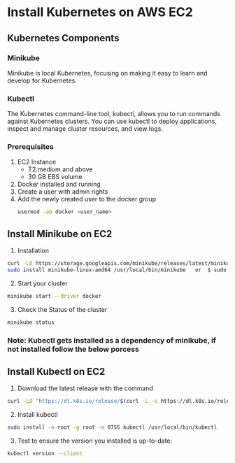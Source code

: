 # Install Kubernetes on AWS EC2
## Kubernetes Components
### Minikube
Minikube is local Kubernetes, focusing on making it easy to learn and develop for Kubernetes.

### Kubectl
The Kubernetes command-line tool, kubectl, allows you to run commands against Kubernetes clusters. You can use kubectl to deploy applications, inspect and manage cluster resources, and view logs.

### Prerequisites
1. EC2 Instance
     - T2.medium and above
     - 30 GB EBS volume
2. Docker installed and running
3. Create a user with admin rights
4. Add the newly created user to the docker group
   ```sh
   usermod -aG docker <user_name>
   ```

## Install Minikube on EC2
1. Installation
```sh
curl -LO https://storage.googleapis.com/minikube/releases/latest/minikube-linux-amd64   or curl -LO https://storage.googleapis.com/minikube/releases/latest/minikube-latest.x86_64.rpm
sudo install minikube-linux-amd64 /usr/local/bin/minikube   or  $ sudo rpm -Uvh minikube-latest.x86_64.rp
```
2. Start your cluster
 ```sh
minikube start --driver docker
```
3. Check the Status of the cluster
 ```sh
minikube status
```
### Note: Kubectl gets installed as a dependency of minikube, if not installed follow the below porcess

## Install Kubectl on EC2
1. Download the latest release with the command
```sh
curl -LO "https://dl.k8s.io/release/$(curl -L -s https://dl.k8s.io/release/stable.txt)/bin/linux/amd64/kubectl"
```
2. Install kubectl
```sh
sudo install -o root -g root -m 0755 kubectl /usr/local/bin/kubectl
```
3. Test to ensure the version you installed is up-to-date:
```sh
kubectl version --client
```
